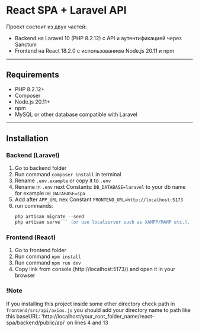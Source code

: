 # React SPA + Laravel API

Проект состоит из двух частей:
- Backend на Laravel 10 (PHP 8.2.12) с API и аутентификацией через Sanctum
- Frontend на React 18.2.0 с использованием Node.js 20.11 и npm

---

## Requirements

- PHP 8.2.12+
- Composer
- Node.js 20.11+
- npm
- MySQL or other database compatible with Laravel

---

## Installation

### Backend (Laravel)

1. Go to backend folder
2. Run command ```composer install``` in terminal
3. Rename `.env.example` or copy it to `.env`
4. Rename in `.env` next Constants:
   ```DB_DATABASE=laravel``` to your db name for example ```DB_DATABASE=spa```
5. Add after ```APP_URL``` nex Constant ```FRONTEND_URL=http://localhost:5173```
6. run commands:
     ```php artisan key:generate
     php artisan migrate --seed
     php artisan serve``` (or use localserver such as XAMPP/MAMP etc.), I'm using XAMPP

### Frontend (React)

1. Go to frontend folder
2. Run command ```npm install```
3. Run command ```npm run dev```
4. Copy link from console (http://localhost:5173/) and open it in your browser


### !Note
If you installing this project inside some other directory check path in `frontend/src/api/axios.js` you should add your directory name to path like this baseURL: 'http://localhost/your_root_folder_name/react-spa/backend/public/api' on lines 4 and 13




